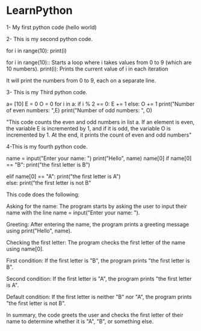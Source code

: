 # LearnPython

1- My first python code (hello world)

2- This is my second python code.

for i in range(10):
   print(i)

for i in range(10):: Starts a loop where i takes values from 0 to 9 (which are 10 numbers).
print(i): Prints the current value of i in each iteration

It will print the numbers from 0 to 9, each on a separate line.



3- This is my Third python code. 

a= [10]
E = 0
O = 0
for i in a:
    if i % 2 == 0:
       E += 1 
    else:
       O += 1
print("Number of even numbers: ",E)
print("Number of odd numbers: ", O)

"This code counts the even and odd numbers in list a. If an element is even, the variable E is incremented by 1, and if it is odd, the variable O is incremented by 1. At the end, it prints the count of even and odd numbers"

4-This is my fourth python code.

name = input("Enter your name: ")
print("Hello", name)
name[0]
if name[0] == "B":
  print("the first letter is B")
        
elif name[0] == "A":
  print("the first letter is A")     
else:
  print("the first letter is not B"

This code does the following:

Asking for the name: The program starts by asking the user to input their name with the line name = input("Enter your name: ").

Greeting: After entering the name, the program prints a greeting message using print("Hello", name).

Checking the first letter: The program checks the first letter of the name using name[0].

First condition: If the first letter is "B", the program prints "the first letter is B".

Second condition: If the first letter is "A", the program prints "the first letter is A".

Default condition: If the first letter is neither "B" nor "A", the program prints "the first letter is not B".

In summary, the code greets the user and checks the first letter of their name to determine whether it is "A", "B", or something else.

